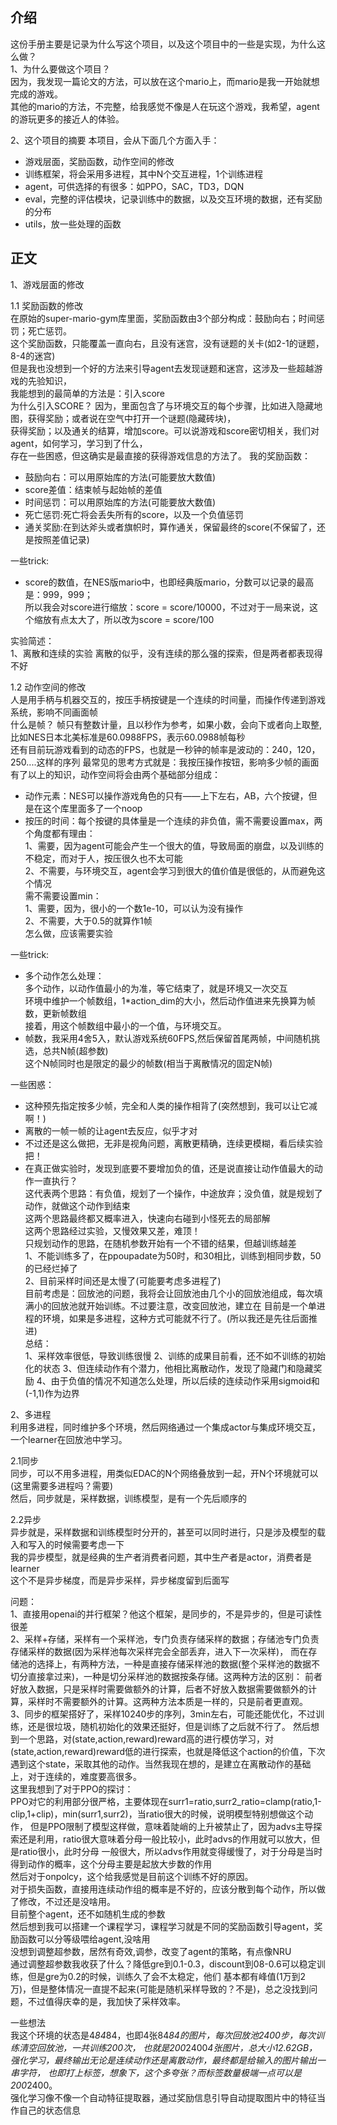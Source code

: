 ## 介绍
这份手册主要是记录为什么写这个项目，以及这个项目中的一些是实现，为什么这么做？  
1、为什么要做这个项目？  
因为，我发现一篇论文的方法，可以放在这个mario上，而mario是我一开始就想完成的游戏。  
其他的mario的方法，不完整，给我感觉不像是人在玩这个游戏，我希望，agent的游玩更多的接近人的体验。  

2、这个项目的摘要
本项目，会从下面几个方面入手：
- 游戏层面，奖励函数，动作空间的修改
- 训练框架，将会采用多进程，其中N个交互进程，1个训练进程
- agent，可供选择的有很多：如PPO，SAC，TD3，DQN
- eval，完整的评估模块，记录训练中的数据，以及交互环境的数据，还有奖励的分布
- utils，放一些处理的函数   



## 正文
1、游戏层面的修改  

1.1 奖励函数的修改  
在原始的super-mario-gym库里面，奖励函数由3个部分构成：鼓励向右；时间惩罚；死亡惩罚。  
这个奖励函数，只能覆盖一直向右，且没有迷宫，没有谜题的关卡(如2-1的谜题，8-4的迷宫)  
但是我也没想到一个好的方法来引导agent去发现谜题和迷宫，这涉及一些超越游戏的先验知识，  
我能想到的最简单的方法是：引入score  
为什么引入SCORE？
因为，里面包含了与环境交互的每个步骤，比如进入隐藏地图，获得奖励；或者说在空气中打开一个谜题(隐藏砖块)，  
获得奖励；以及通关的结算，增加score。可以说游戏和score密切相关，我们对agent，如何学习，学习到了什么，  
存在一些困惑，但这确实是最直接的获得游戏信息的方法了。
我的奖励函数：
- 鼓励向右：可以用原始库的方法(可能要放大数值)
- score差值：结束帧与起始帧的差值
- 时间惩罚：可以用原始库的方法(可能要放大数值)
- 死亡惩罚:死亡将会丢失所有的score，以及一个负值惩罚
- 通关奖励:在到达斧头或者旗帜时，算作通关，保留最终的score(不保留了，还是按照差值记录)

一些trick:
- score的数值，在NES版mario中，也即经典版mario，分数可以记录的最高是：999，999；  
所以我会对score进行缩放：score = score/10000，不过对于一局来说，这个缩放有点太大了，所以改为score = score/100

实验简述：  
1、离散和连续的实验
离散的似乎，没有连续的那么强的探索，但是两者都表现得不好




1.2 动作空间的修改  
人是用手柄与机器交互的，按压手柄按键是一个连续的时间量，而操作传递到游戏系统，影响不同画面帧  
什么是帧？
帧只有整数计量，且以秒作为参考，如果小数，会向下或者向上取整,比如NES日本北美标准是60.0988FPS，表示60.0988帧每秒  
还有目前玩游戏看到的动态的FPS，也就是一秒钟的帧率是波动的：240，120，250....这样的序列
最常见的思考方式就是：我按压操作按钮，影响多少帧的画面  
有了以上的知识，动作空间将会由两个基础部分组成：
- 动作元素：NES可以操作游戏角色的只有——上下左右，AB，六个按键，但是在这个库里面多了一个noop
- 按压的时间：每个按键的具体量是一个连续的非负值，需不需要设置max，两个角度都有理由：  
1、需要，因为agent可能会产生一个很大的值，导致局面的崩盘，以及训练的不稳定，而对于人，按压很久也不太可能  
2、不需要，与环境交互，agent会学习到很大的值价值是很低的，从而避免这个情况  
需不需要设置min：  
1、需要，因为，很小的一个数1e-10，可以认为没有操作  
2、不需要，大于0.5的就算作1帧  
怎么做，应该需要实验  

一些trick:
- 多个动作怎么处理：  
多个动作，以动作值最小的为准，等它结束了，就是环境又一次交互  
环境中维护一个帧数组，1*action_dim的大小，然后动作值进来先换算为帧数，更新帧数组  
接着，用这个帧数组中最小的一个值，与环境交互。
- 帧数，我采用4舍5入，默认游戏系统60FPS,然后保留首尾两帧，中间随机挑选，总共N帧(超参数)  
这个N帧同时也是限定的最少的帧数(相当于离散情况的固定N帧)

一些困惑：
- 这种预先指定按多少帧，完全和人类的操作相背了(突然想到，我可以让它减啊！)
- 离散的一帧一帧的让agent去反应，似乎才对
- 不过还是这么做把，无非是视角问题，离散更精确，连续更模糊，看后续实验把！
- 在真正做实验时，发现到底要不要增加负的值，还是说直接让动作值最大的动作一直执行？  
这代表两个思路：有负值，规划了一个操作，中途放弃；没负值，就是规划了动作，就做这个动作到结束  
这两个思路最终都又概率进入，快速向右碰到小怪死去的局部解  
这两个思路经过实验，又慢效果又差，难顶！  
只规划动作的思路，在随机参数开始有一个不错的结果，但越训练越差  
1、不能训练多了，在ppoupadate为50时，和30相比，训练到相同步数，50的已经烂掉了  
2、目前采样时间还是太慢了(可能要考虑多进程了)  
目前考虑是：回放池的问题，我将会让回放池由几个小的回放池组成，每次填满小的回放池就开始训练。不过要注意，改变回放池，建立在
目前是一个单进程的环境，如果是多进程，这种方式可能就不行了。(所以我还是先往后面推进)  
总结：  
1、采样效率很低，导致训练很慢
2、训练的成果目前看，还不如不训练的初始化的状态
3、但连续动作有个潜力，他相比离散动作，发现了隐藏门和隐藏奖励
4、由于负值的情况不知道怎么处理，所以后续的连续动作采用sigmoid和(-1,1)作为边界


2、多进程  
利用多进程，同时维护多个环境，然后网络通过一个集成actor与集成环境交互，一个learner在回放池中学习。  

2.1同步  
同步，可以不用多进程，用类似EDAC的N个网络叠放到一起，开N个环境就可以(这里需要多进程吗？需要)  
然后，同步就是，采样数据，训练模型，是有一个先后顺序的

2.2异步  
异步就是，采样数据和训练模型时分开的，甚至可以同时进行，只是涉及模型的载入和写入的时候需要考虑一下  
我的异步模型，就是经典的生产者消费者问题，其中生产者是actor，消费者是learner  
这个不是异步梯度，而是异步采样，异步梯度留到后面写  






问题：  
1、直接用openai的并行框架？他这个框架，是同步的，不是异步的，但是可读性很差  
2、采样+存储，采样有一个采样池，专门负责存储采样的数据；存储池专门负责存储采样的数据(因为采样池每次采样完会全部丢弃，进入下一次采样)，
而在存储池的选择上，有两种方法，一种是直接存储采样池的数据(整个采样池的数据不切分直接拿过来)，一种是切分采样池的数据按条存储。这两种方法的区别：
前者好放入数据，只是采样时需要做额外的计算，后者不好放入数据需要做额外的计算，采样时不需要额外的计算。这两种方法本质是一样的，只是前者更直观。  
3、同步的框架搭好了，采样10240步的序列，3min左右，可能还能优化，不过训练，还是很垃圾，随机初始化的效果还挺好，但是训练了之后就不行了。
然后想到一个思路，对(state,action,reward)reward高的进行模仿学习，对(state,action,reward)reward低的进行探索，也就是降低这个action的价值，下次遇到这个state，采取其他的动作。当然我现在想的，是建立在离散动作的基础上，对于连续的，难度要高很多。  
这里我想到了对于PPO的探讨：  
PPO对它的利用部分很严格，主要体现在surr1=ratio,surr2_ratio=clamp(ratio,1-clip,1+clip)，min(surr1,surr2)，当ratio很大的时候，说明模型特别想做这个动作，
但是PPO限制了模型这样做，意味着陡峭的上升被禁止了，因为advs主导探索还是利用，ratio很大意味着分母一般比较小，此时advs的作用就可以放大，但是ratio很小，此时分母
一般很大，所以advs作用就变得缓慢了，对于分母是当时得到动作的概率，这个分母主要是起放大步数的作用  
然后对于onpolcy，这个给我感觉是目前这个训练不好的原因。  
对于损失函数，直接用连续动作组的概率是不好的，应该分散到每个动作，所以做了修改，不过还是没啥用。  
目前整个agent，还不如随机生成的参数  
然后想到我可以搭建一个课程学习，课程学习就是不同的奖励函数引导agent，奖励函数可以分等级喂给agent,没啥用  
没想到调整超参数，居然有奇效,调参，改变了agent的策略，有点像NRU  
通过调整超参数我收获了什么？降低gre到0.1-0.3，discount到08-0.6可以稳定训练，但是gre为0.2的时候，训练久了会不太稳定，他们
基本都有峰值(1万到2万)，但是整体情况一直提不起来(可能是随机采样导致的？不是)，总之没找到问题，不过值得庆幸的是，我加快了采样效率。  


一些想法  
我这个环境的状态是4*84*84，也即4张84*84的图片，每次回放池2400步，每次训练清空回放池，一共训练200次，
也就是200*2400*4张图片，总大小12.62GB，强化学习，最终输出无论是连续动作还是离散动作，最终都是给输入的图片输出一串字符，
也即打上标签，想象下，这个多夸张？而标签数量极端一点可以是200*2400。  
强化学习像不像一个自动特征提取器，通过奖励信息引导自动提取图片中的特征当作自己的状态信息





